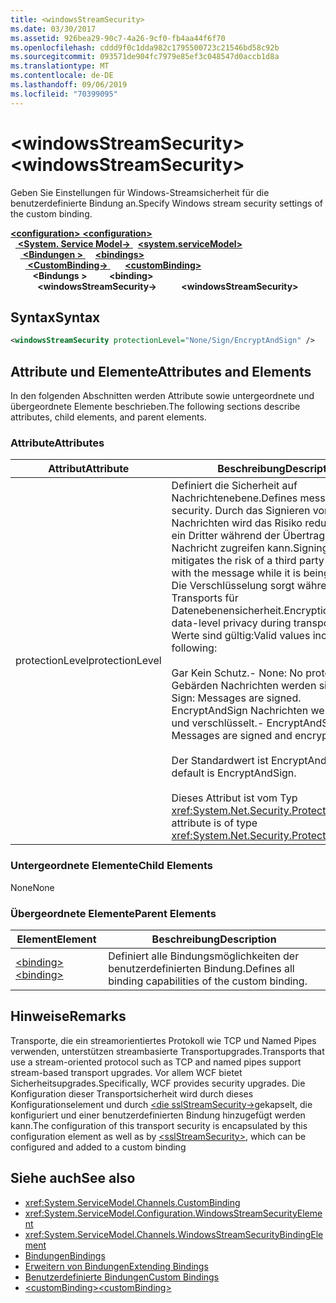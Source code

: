 ```yaml
---
title: <windowsStreamSecurity>
ms.date: 03/30/2017
ms.assetid: 926bea29-90c7-4a26-9cf0-fb4aa44f6f70
ms.openlocfilehash: cddd9f0c1dda982c1795500723c21546bd58c92b
ms.sourcegitcommit: 093571de904fc7979e85ef3c048547d0accb1d8a
ms.translationtype: MT
ms.contentlocale: de-DE
ms.lasthandoff: 09/06/2019
ms.locfileid: "70399095"
---
```

# <a name="windowsstreamsecurity"></a><span data-ttu-id="ed4c3-101">\<windowsStreamSecurity></span><span class="sxs-lookup"><span data-stu-id="ed4c3-101">\<windowsStreamSecurity></span></span>
<span data-ttu-id="ed4c3-102">Geben Sie Einstellungen für Windows-Streamsicherheit für die benutzerdefinierte Bindung an.</span><span class="sxs-lookup"><span data-stu-id="ed4c3-102">Specify Windows stream security settings of the custom binding.</span></span>  
  
<span data-ttu-id="ed4c3-103">[ **\<configuration>** ](../configuration-element.md)</span><span class="sxs-lookup"><span data-stu-id="ed4c3-103">[**\<configuration>**](../configuration-element.md)</span></span>\
<span data-ttu-id="ed4c3-104">&nbsp;&nbsp;[ **\<System. Service Model->** ](system-servicemodel.md)</span><span class="sxs-lookup"><span data-stu-id="ed4c3-104">&nbsp;&nbsp;[**\<system.serviceModel>**](system-servicemodel.md)</span></span>\
<span data-ttu-id="ed4c3-105">&nbsp;&nbsp;&nbsp;&nbsp;[ **\<Bindungen >** ](bindings.md)</span><span class="sxs-lookup"><span data-stu-id="ed4c3-105">&nbsp;&nbsp;&nbsp;&nbsp;[**\<bindings>**](bindings.md)</span></span>\
<span data-ttu-id="ed4c3-106">&nbsp;&nbsp;&nbsp;&nbsp;&nbsp;&nbsp;[ **\<CustomBinding->** ](custombinding.md)</span><span class="sxs-lookup"><span data-stu-id="ed4c3-106">&nbsp;&nbsp;&nbsp;&nbsp;&nbsp;&nbsp;[**\<customBinding>**](custombinding.md)</span></span>\
<span data-ttu-id="ed4c3-107">&nbsp;&nbsp;&nbsp;&nbsp;&nbsp;&nbsp;&nbsp;&nbsp; **\<Bindungs >** </span><span class="sxs-lookup"><span data-stu-id="ed4c3-107">&nbsp;&nbsp;&nbsp;&nbsp;&nbsp;&nbsp;&nbsp;&nbsp;**\<binding>**</span></span>\
<span data-ttu-id="ed4c3-108">&nbsp;&nbsp;&nbsp;&nbsp;&nbsp;&nbsp;&nbsp;&nbsp;&nbsp;&nbsp; **\<windowsStreamSecurity->**</span><span class="sxs-lookup"><span data-stu-id="ed4c3-108">&nbsp;&nbsp;&nbsp;&nbsp;&nbsp;&nbsp;&nbsp;&nbsp;&nbsp;&nbsp;**\<windowsStreamSecurity>**</span></span>  
  
## <a name="syntax"></a><span data-ttu-id="ed4c3-109">Syntax</span><span class="sxs-lookup"><span data-stu-id="ed4c3-109">Syntax</span></span>  
  
```xml  
<windowsStreamSecurity protectionLevel="None/Sign/EncryptAndSign" />
```  
  
## <a name="attributes-and-elements"></a><span data-ttu-id="ed4c3-110">Attribute und Elemente</span><span class="sxs-lookup"><span data-stu-id="ed4c3-110">Attributes and Elements</span></span>  
 <span data-ttu-id="ed4c3-111">In den folgenden Abschnitten werden Attribute sowie untergeordnete und übergeordnete Elemente beschrieben.</span><span class="sxs-lookup"><span data-stu-id="ed4c3-111">The following sections describe attributes, child elements, and parent elements.</span></span>  
  
### <a name="attributes"></a><span data-ttu-id="ed4c3-112">Attribute</span><span class="sxs-lookup"><span data-stu-id="ed4c3-112">Attributes</span></span>  
  
|<span data-ttu-id="ed4c3-113">Attribut</span><span class="sxs-lookup"><span data-stu-id="ed4c3-113">Attribute</span></span>|<span data-ttu-id="ed4c3-114">Beschreibung</span><span class="sxs-lookup"><span data-stu-id="ed4c3-114">Description</span></span>|  
|---------------|-----------------|  
|<span data-ttu-id="ed4c3-115">protectionLevel</span><span class="sxs-lookup"><span data-stu-id="ed4c3-115">protectionLevel</span></span>|<span data-ttu-id="ed4c3-116">Definiert die Sicherheit auf Nachrichtenebene.</span><span class="sxs-lookup"><span data-stu-id="ed4c3-116">Defines message-level security.</span></span> <span data-ttu-id="ed4c3-117">Durch das Signieren von Nachrichten wird das Risiko reduziert, dass ein Dritter während der Übertragung auf die Nachricht zugreifen kann.</span><span class="sxs-lookup"><span data-stu-id="ed4c3-117">Signing messages mitigates the risk of a third party tampering with the message while it is being transferred.</span></span> <span data-ttu-id="ed4c3-118">Die Verschlüsselung sorgt während des Transports für Datenebenensicherheit.</span><span class="sxs-lookup"><span data-stu-id="ed4c3-118">Encryption provides data-level privacy during transport.</span></span> <span data-ttu-id="ed4c3-119">Folgende Werte sind gültig:</span><span class="sxs-lookup"><span data-stu-id="ed4c3-119">Valid values include the following:</span></span><br /><br /> <span data-ttu-id="ed4c3-120">Gar Kein Schutz.</span><span class="sxs-lookup"><span data-stu-id="ed4c3-120">-   None: No protection.</span></span><br /><span data-ttu-id="ed4c3-121">Gebärden Nachrichten werden signiert.</span><span class="sxs-lookup"><span data-stu-id="ed4c3-121">-   Sign: Messages are signed.</span></span><br /><span data-ttu-id="ed4c3-122">EncryptAndSign Nachrichten werden signiert und verschlüsselt.</span><span class="sxs-lookup"><span data-stu-id="ed4c3-122">-   EncryptAndSign: Messages are signed and encrypted.</span></span><br /><br /> <span data-ttu-id="ed4c3-123">Der Standardwert ist EncryptAndSign.</span><span class="sxs-lookup"><span data-stu-id="ed4c3-123">The default is EncryptAndSign.</span></span><br /><br /> <span data-ttu-id="ed4c3-124">Dieses Attribut ist vom Typ <xref:System.Net.Security.ProtectionLevel>.</span><span class="sxs-lookup"><span data-stu-id="ed4c3-124">This attribute is of type <xref:System.Net.Security.ProtectionLevel>.</span></span>|  
  
### <a name="child-elements"></a><span data-ttu-id="ed4c3-125">Untergeordnete Elemente</span><span class="sxs-lookup"><span data-stu-id="ed4c3-125">Child Elements</span></span>  
 <span data-ttu-id="ed4c3-126">None</span><span class="sxs-lookup"><span data-stu-id="ed4c3-126">None</span></span>  
  
### <a name="parent-elements"></a><span data-ttu-id="ed4c3-127">Übergeordnete Elemente</span><span class="sxs-lookup"><span data-stu-id="ed4c3-127">Parent Elements</span></span>  
  
|<span data-ttu-id="ed4c3-128">Element</span><span class="sxs-lookup"><span data-stu-id="ed4c3-128">Element</span></span>|<span data-ttu-id="ed4c3-129">Beschreibung</span><span class="sxs-lookup"><span data-stu-id="ed4c3-129">Description</span></span>|  
|-------------|-----------------|  
|[<span data-ttu-id="ed4c3-130">\<binding></span><span class="sxs-lookup"><span data-stu-id="ed4c3-130">\<binding></span></span>](../../../misc/binding.md)|<span data-ttu-id="ed4c3-131">Definiert alle Bindungsmöglichkeiten der benutzerdefinierten Bindung.</span><span class="sxs-lookup"><span data-stu-id="ed4c3-131">Defines all binding capabilities of the custom binding.</span></span>|  
  
## <a name="remarks"></a><span data-ttu-id="ed4c3-132">Hinweise</span><span class="sxs-lookup"><span data-stu-id="ed4c3-132">Remarks</span></span>  
 <span data-ttu-id="ed4c3-133">Transporte, die ein streamorientiertes Protokoll wie TCP und Named Pipes verwenden, unterstützen streambasierte Transportupgrades.</span><span class="sxs-lookup"><span data-stu-id="ed4c3-133">Transports that use a stream-oriented protocol such as TCP and named pipes support stream-based transport upgrades.</span></span> <span data-ttu-id="ed4c3-134">Vor allem WCF bietet Sicherheitsupgrades.</span><span class="sxs-lookup"><span data-stu-id="ed4c3-134">Specifically, WCF provides security upgrades.</span></span> <span data-ttu-id="ed4c3-135">Die Konfiguration dieser Transportsicherheit wird durch dieses Konfigurationselement und durch [ \<die sslStreamSecurity->](sslstreamsecurity.md)gekapselt, die konfiguriert und einer benutzerdefinierten Bindung hinzugefügt werden kann.</span><span class="sxs-lookup"><span data-stu-id="ed4c3-135">The configuration of this transport security is encapsulated by this configuration element  as well as by [\<sslStreamSecurity>](sslstreamsecurity.md), which can be configured and added to a custom binding</span></span>  
  
## <a name="see-also"></a><span data-ttu-id="ed4c3-136">Siehe auch</span><span class="sxs-lookup"><span data-stu-id="ed4c3-136">See also</span></span>

- <xref:System.ServiceModel.Channels.CustomBinding>
- <xref:System.ServiceModel.Configuration.WindowsStreamSecurityElement>
- <xref:System.ServiceModel.Channels.WindowsStreamSecurityBindingElement>
- [<span data-ttu-id="ed4c3-137">Bindungen</span><span class="sxs-lookup"><span data-stu-id="ed4c3-137">Bindings</span></span>](../../../wcf/bindings.md)
- [<span data-ttu-id="ed4c3-138">Erweitern von Bindungen</span><span class="sxs-lookup"><span data-stu-id="ed4c3-138">Extending Bindings</span></span>](../../../wcf/extending/extending-bindings.md)
- [<span data-ttu-id="ed4c3-139">Benutzerdefinierte Bindungen</span><span class="sxs-lookup"><span data-stu-id="ed4c3-139">Custom Bindings</span></span>](../../../wcf/extending/custom-bindings.md)
- [<span data-ttu-id="ed4c3-140">\<customBinding></span><span class="sxs-lookup"><span data-stu-id="ed4c3-140">\<customBinding></span></span>](custombinding.md)
